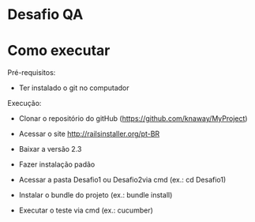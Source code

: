 # Desafio QA

# Como executar

Pré-requisitos:

  - Ter instalado o git no computador

Execução:

  - Clonar o repositório do gitHub (https://github.com/knaway/MyProject)
  
  - Acessar o site http://railsinstaller.org/pt-BR
  
  - Baixar a versão 2.3
  
  - Fazer instalação padão
  
  - Acessar a pasta Desafio1 ou Desafio2via cmd (ex.: cd Desafio1)
  
  - Instalar o bundle do projeto (ex.: bundle install)
  
  - Executar o teste via cmd (ex.: cucumber)
